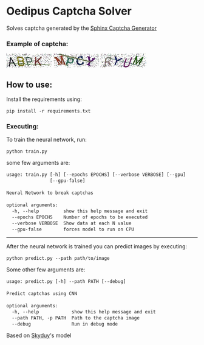 # Oedipus Captcha Solver

Solves captcha generated by the [Sphinx Captcha Generator](https://github.com/DavidPierre21/sphinx-captcha)

### Example of captcha:

![1](https://github.com/davidpierre21/oedipus/raw/master/samples/ABPK_48a4.jpg)
![2](https://github.com/davidpierre21/oedipus/raw/master/samples/MPCY_ee70.jpg)
![3](https://github.com/davidpierre21/oedipus/raw/master/samples/RYUM_a4d6.jpg)

## How to use:
Install the requirements using:
```
pip install -r requirements.txt
```
### Executing:
To train the neural network, run:
```
python train.py
```

some few arguments are:
```
usage: train.py [-h] [--epochs EPOCHS] [--verbose VERBOSE] [--gpu]
                [--gpu-false]

Neural Network to break captchas

optional arguments:
  -h, --help         show this help message and exit
  --epochs EPOCHS    Number of epochs to be executed
  --verbose VERBOSE  Show data at each N value
  --gpu-false        forces model to run on CPU
```

---

After the neural network is trained you can predict images by executing:
```
python predict.py --path path/to/image
```
Some other few arguments are:
```
usage: predict.py [-h] --path PATH [--debug]

Predict captchas using CNN

optional arguments:
  -h, --help            show this help message and exit
  --path PATH, -p PATH  Path to the captcha image
  --debug               Run in debug mode

```

Based on [Skyduy](https://github.com/skyduy/CNN_keras)'s model